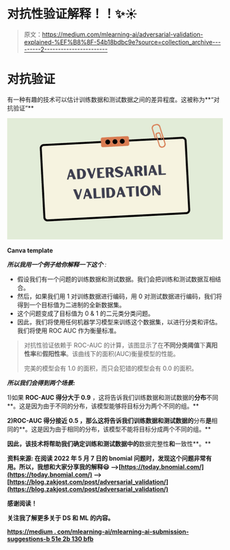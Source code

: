 # 对抗性验证解释！！✨☀️

> 原文：<https://medium.com/mlearning-ai/adversarial-validation-explained-%EF%B8%8F-54b18bdbc9e?source=collection_archive---------2----------------------->

# 对抗验证

有一种有趣的技术可以估计训练数据和测试数据之间的差异程度。这被称为**“对抗验证”**

![](img/2315b4f122d8ca44912ccb69b5cdc68f.png)

**Canva template**

***所以我用一个例子给你解释一下这个*** *:*

*   假设我们有一个问题的训练数据和测试数据。我们会把训练和测试数据互相结合。
*   然后，如果我们用 1 对训练数据进行编码，用 0 对测试数据进行编码，我们将得到一个目标值为二进制的全新数据集。
*   这个问题变成了目标值为 0 & 1 的二元类分类问题。
*   因此，我们将使用任何机器学习模型来训练这个数据集，以进行分类和评估。我们将使用 ROC AUC 作为衡量标准。

> 对抗性验证依赖于 ROC-AUC 的计算，该图显示了在**不同分类阈值**下**真阳性率**和**假阳性率**。该曲线下的面积(AUC)衡量模型的性能。
> 
> 完美的模型会有 1.0 的面积，而只会犯错的模型会有 0.0 的面积。

***所以我们会得到两个场景:***

1)如果 **ROC-AUC 得分大于 0.9** ，这将告诉我们训练数据和测试数据的**分布**不同**。这是因为由于不同的分布，该模型能够将目标分为两个不同的组。**

**2)**ROC-AUC 得分接近 0.5** ，那么这将告诉我们训练数据和测试数据的**分布**是**相同的**。这是因为由于相同的分布，该模型不能将目标分成两个不同的组。**

**因此，该技术将帮助我们确定训练和测试数据中的**数据完整性**和**一致性**。**

****资料来源:**
在阅读 2022 年 5 月 7 日的 bnomial 问题时，发现这个问题非常有用。所以，我想和大家分享我的解释😃
—>[https://today.bnomial.com/](https://today.bnomial.com/)
—>[https://blog.zakjost.com/post/adversarial_validation/](https://blog.zakjost.com/post/adversarial_validation/)**

**感谢阅读！**

**关注我了解更多关于 DS 和 ML 的内容。**

**[https://medium . com/mlearning-ai/mlearning-ai-submission-suggestions-b 51e 2b 130 bfb](/mlearning-ai/mlearning-ai-submission-suggestions-b51e2b130bfb)**